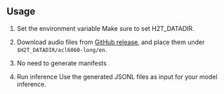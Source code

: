 ## Usage
1.	Set the environment variable
Make sure to set H2T_DATADIR.

2. Download audio files from [GitHub release](https://github.com/sarapapi/hearing2translate/releases/tag/data-share-acl6060), and place them under `$H2T_DATADIR/acl6060-long/en`.
    
3.	No need to generate manifests

3.	Run inference
Use the generated JSONL files as input for your model inference.